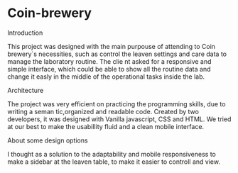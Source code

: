 # Coin-brewery

Introduction

This project was designed with the main purpouse of attending to Coin brewery`s necessities,
such as control the leaven settings and care data to manage the laboratory routine. The clie
nt asked for a responsive and simple interface, which could be able to show all the routine 
data and change it easly in the middle of the operational tasks inside the lab.

Architecture

 The project was very efficient on practicing the programming skills, due to writing a seman
 tic,organized and readable code. Created by two developers, it was designed with Vanilla 
 javascript, CSS and HTML. We tried at our best to make the usabillity fluid and a clean
 mobile interface.
 
 About some design options
 
 I thought as a solution to the adaptability and mobile responsiveness to make a sidebar at 
 the leaven table, to make it easier to controll and view.
